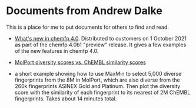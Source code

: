 # Documents from Andrew Dalke

This is a place for me to put documents for others to find and read.

* [What's new in chemfp 4.0](WhatsNewInChemfp4.ipynb). Distributed to
customers on 1 October 2021 as part of the chemfp 4.0b1 "preview"
release. It gives a few examples of the new features in chemfp 4.0.

* [MolPort diversity scores vs. ChEMBL similarity scores](MolPortDiversity_v_ChEMBL_similarity.ipynb)
- a short example showing how to use MaxMin to select 5,000 diverse
fingerprints from the 8M in MolPort, which are also diverse from the
260k fingerprints ASINEX Gold and Platinum. Then plot the diversity
score with the similarity of each fingerprint to its nearest of 2M
ChEMBL fingerprints. Takes about 14 minutes total.


